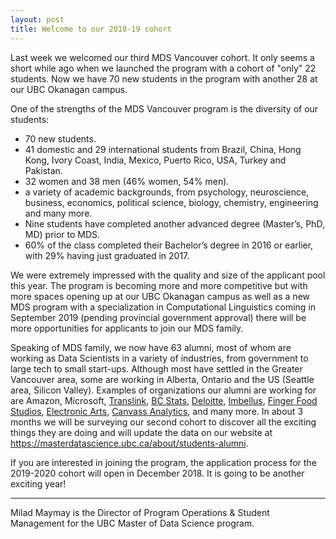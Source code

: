 ```yaml
---
layout: post
title: Welcome to our 2018-19 cohort
---
```


Last week we welcomed our third MDS Vancouver cohort. It only seems a short while ago when we launched the program with a cohort of "only" 22 students. Now we have 70 new students in the program with another 28 at our UBC Okanagan campus.

One of the strengths of the MDS Vancouver program is the diversity of our students:

-	70 new students.
-	41 domestic and 29 international students from Brazil, China, Hong Kong, Ivory Coast, India, Mexico, Puerto Rico, USA, Turkey and Pakistan.
-	32 women and 38 men (46% women, 54% men).
-	a variety of academic backgrounds, from psychology, neuroscience, business, economics, political science, biology, chemistry, engineering and many more.
-	Nine students have completed another advanced degree (Master’s, PhD, MD) prior to MDS.
-	60% of the class completed their Bachelor’s degree in 2016 or earlier, with 29% having just graduated in 2017.

We were extremely impressed with the quality and size of the applicant pool this year. The program is becoming more and more competitive but with more spaces opening up at our UBC Okanagan campus as well as a new MDS program with a specialization in Computational Linguistics coming in September 2019 (pending provincial government approval) there will be more opportunities for applicants to join our MDS family.

Speaking of MDS family, we now have 63 alumni, most of whom are working as Data Scientists in a variety of industries, from government to large tech to small start-ups. Although most have settled in the Greater Vancouver area, some are working in Alberta, Ontario and the US (Seattle area, Silicon Valley). Examples of organizations our alumni are working for are Amazon, Microsoft, [Translink](https://www.translink.ca/), [BC Stats](https://www2.gov.bc.ca/gov/content/data/about-data-management/bc-stats), [Deloitte](https://www2.deloitte.com/ca/en.html), [Imbellus](https://www.imbellus.com/#/), [Finger Food Studios](https://www.fingerfoodstudios.com/), [Electronic Arts](https://www.ea.com/en-ca), [Canvass Analytics](https://www.canvass.io/), and many more. In about 3 months we will be surveying our second cohort to discover all the exciting things they are doing and will update the data on our website at <https://masterdatascience.ubc.ca/about/students-alumni>.

If you are interested in joining the program, the application process for the 2019-2020 cohort will open in December 2018.
It is going to be another exciting year!

--------

Milad Maymay is the Director of Program Operations & Student Management for the UBC Master of Data Science program.
